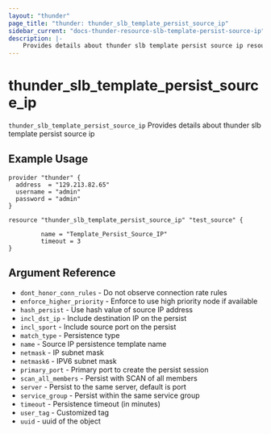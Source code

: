 ```yaml
---
layout: "thunder"
page_title: "thunder: thunder_slb_template_persist_source_ip"
sidebar_current: "docs-thunder-resource-slb-template-persist-source-ip"
description: |-
	Provides details about thunder slb template persist source ip resource for A10
---
```


# thunder\_slb\_template\_persist\_source\_ip

`thunder_slb_template_persist_source_ip` Provides details about thunder slb template persist source ip
## Example Usage


```hcl
provider "thunder" {
  address  = "129.213.82.65"
  username = "admin"
  password = "admin"
}

resource "thunder_slb_template_persist_source_ip" "test_source" {

         name = "Template_Persist_Source_IP"
         timeout = 3         
}
```

## Argument Reference

* `dont_honor_conn_rules` - Do not observe connection rate rules
* `enforce_higher_priority` - Enforce to use high priority node if available
* `hash_persist` - Use hash value of source IP address
* `incl_dst_ip` - Include destination IP on the persist
* `incl_sport` - Include source port on the persist
* `match_type` - Persistence type
* `name` - Source IP persistence template name
* `netmask` - IP subnet mask
* `netmask6` - IPV6 subnet mask
* `primary_port` - Primary port to create the persist session
* `scan_all_members` - Persist with SCAN of all members
* `server` - Persist to the same server, default is port
* `service_group` - Persist within the same service group
* `timeout` - Persistence timeout (in minutes)
* `user_tag` - Customized tag
* `uuid` - uuid of the object

